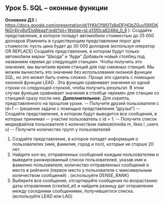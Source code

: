 ## Урок 5. SQL – оконные функции
**Основное ДЗ** ( https://docs.google.com/presentation/d/1YKkCfW0Ts8qDFHObZGuv59XDKNiDr4IryBxfDsWeqaY/edit?pli=1#slide=id.g13f0ca6249d_0_9 ):
Создайте представление, в которое попадут автомобили стоимостью до 25 000 долларов
Изменить в существующем представлении порог для стоимости: пусть цена будет до 30 000 долларов (используя оператор OR REPLACE)
Создайте представление, в котором будут только автомобили марки “Шкода” и “Ауди”
Добавьте новый столбец под названием «время до следующей станции». Чтобы получить это значение, мы вычитаем время станций для пар смежных станций. Мы можем вычислить это значение без использования оконной функции SQL, но это может быть очень сложно. Проще это сделать с помощью оконной функции LEAD . Эта функция сравнивает значения из одной строки со следующей строкой, чтобы получить результат. В этом случае функция сравнивает значения в столбце «время» для станции со станцией сразу после нее.
**Дополнительное:**
Для скрипта, представленного на прошлом уроке.
-- Получите друзей пользователя с id=1
-- (решение задачи с помощью представления “друзья”)
-- Создайте представление, в котором будут выводится все сообщения, в которых принимал
-- участие пользователь с id = 1.
-- Получите список медиафайлов пользователя с количеством лайков(media m, likes l ,users u)
-- Получите количество групп у пользователей
1. Создайте представление, в которое попадет информация о пользователях (имя, фамилия, город и пол), которые не старше 20 лет.
2. Найдите кол-во, отправленных сообщений каждым пользователем и выведите ранжированный список пользователей, указав имя и фамилию пользователя, количество отправленных сообщений и место в рейтинге (первое место у пользователя с максимальным количеством сообщений) . (используйте DENSE_RANK)
3. Выберите все сообщения, отсортируйте сообщения по возрастанию даты отправления (created_at) и найдите разницу дат отправления между соседними сообщениями, получившегося списка. (используйте LEAD или LAG)